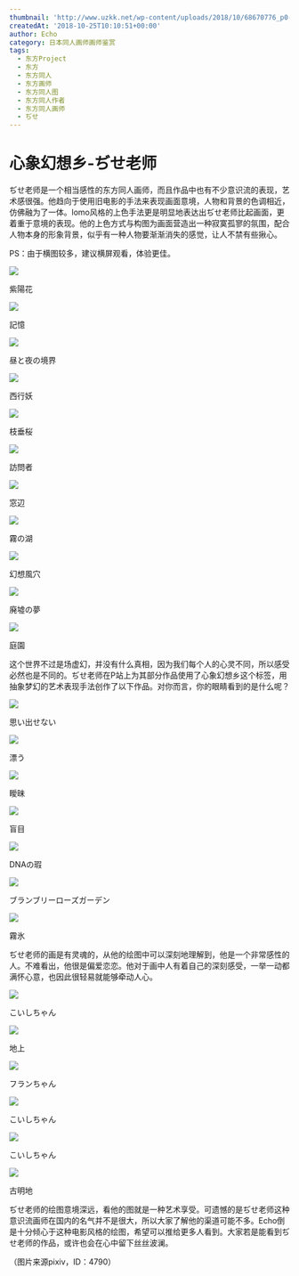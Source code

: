 ```yaml
---
thumbnail: 'http://www.uzkk.net/wp-content/uploads/2018/10/68670776_p0-825x510.png'
createdAt: '2018-10-25T10:10:51+00:00'
author: Echo
category: 日本同人画师画师鉴赏
tags:
  - 东方Project
  - 东方
  - 东方同人
  - 东方画师
  - 东方同人图
  - 东方同人作者
  - 东方同人画师
  - ぢせ
---
```


# 心象幻想乡-ぢせ老师

ぢせ老师是一个相当感性的东方同人画师，而且作品中也有不少意识流的表现，艺术感很强。他趋向于使用旧电影的手法来表现画面意境，人物和背景的色调相近，仿佛融为了一体。lomo风格的上色手法更是明显地表达出ぢせ老师比起画面，更着重于意境的表现。他的上色方式与构图为画面营造出一种寂寞孤寥的氛围，配合人物本身的形象背景，似乎有一种人物要渐渐消失的感觉，让人不禁有些揪心。

PS：由于横图较多，建议横屏观看，体验更佳。

![](http://www.uzkk.net/wp-content/uploads/2018/10/69232553_p0-1024x436.jpg)

紫陽花

![](http://www.uzkk.net/wp-content/uploads/2018/10/69512535_p0-1024x436.png)

記憶

![](http://www.uzkk.net/wp-content/uploads/2018/10/68405090_p0-1024x554.png)

昼と夜の境界

![](http://www.uzkk.net/wp-content/uploads/2018/10/68174456_p0-1024x683.png)

西行妖

![](http://www.uzkk.net/wp-content/uploads/2018/10/68031949_p0-1024x683.png)

枝垂桜

![](http://www.uzkk.net/wp-content/uploads/2018/10/67786105_p0-1024x683.png)

訪問者

![](http://www.uzkk.net/wp-content/uploads/2018/10/67448332_p0-1024x683.png)

窓辺

![](http://www.uzkk.net/wp-content/uploads/2018/10/67329067_p0-1024x683.png)

霧の湖

![](http://www.uzkk.net/wp-content/uploads/2018/10/67213393_p0-1024x683.png)

幻想風穴

![](http://www.uzkk.net/wp-content/uploads/2018/10/67258738_p0-1024x683.png)

廃墟の夢

![](http://www.uzkk.net/wp-content/uploads/2018/10/67690604_p0-1024x683.png)

庭園

这个世界不过是场虚幻，并没有什么真相，因为我们每个人的心灵不同，所以感受必然也是不同的。ぢせ老师在P站上为其部分作品使用了心象幻想乡这个标签，用抽象梦幻的艺术表现手法创作了以下作品。对你而言，你的眼睛看到的是什么呢？

![](http://www.uzkk.net/wp-content/uploads/2018/10/65137603_p0.png)

思い出せない

![](http://www.uzkk.net/wp-content/uploads/2018/10/65292915_p0.png)

漂う

![](http://www.uzkk.net/wp-content/uploads/2018/10/57707588_p0.jpg)

瞹昧

![](http://www.uzkk.net/wp-content/uploads/2018/10/57687509_p0.jpg)

盲目

![](http://www.uzkk.net/wp-content/uploads/2018/10/56991902_p0.png)

DNAの瑕

![](http://www.uzkk.net/wp-content/uploads/2018/10/63094502_p0.png)

ブランブリーローズガーデン

![](http://www.uzkk.net/wp-content/uploads/2018/10/60108098_p0.jpg)

霧氷

ぢせ老师的画是有灵魂的，从他的绘图中可以深刻地理解到，他是一个非常感性的人。不难看出，他很是偏爱恋恋。他对于画中人有着自己的深刻感受，一举一动都满怀心意，也因此很轻易就能够牵动人心。

![](http://www.uzkk.net/wp-content/uploads/2018/10/50365583_p0-725x1024.jpg)

こいしちゃん

![](http://www.uzkk.net/wp-content/uploads/2018/10/68670776_p0-1024x436.png)

地上

![](http://www.uzkk.net/wp-content/uploads/2018/10/63176523_p0-1024x576.png)

フランちゃん

![](http://www.uzkk.net/wp-content/uploads/2018/10/65453152.png)

こいしちゃん

![](http://www.uzkk.net/wp-content/uploads/2018/10/57954284_p0.jpg)

こいしちゃん

![](http://www.uzkk.net/wp-content/uploads/2018/10/62960762_p0-1024x679.png)

古明地

ぢせ老师的绘图意境深远，看他的图就是一种艺术享受。可遗憾的是ぢせ老师这种意识流画师在国内的名气并不是很大，所以大家了解他的渠道可能不多。Echo倒是十分倾心于这种电影风格的绘图，希望可以推给更多人看到。大家若是能看到ぢせ老师的作品，或许也会在心中留下丝丝波澜。

（图片来源pixiv，ID：4790）
